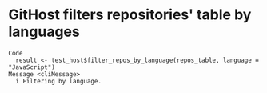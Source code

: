 # GitHost filters repositories' table by languages

    Code
      result <- test_host$filter_repos_by_language(repos_table, language = "JavaScript")
    Message <cliMessage>
      i Filtering by language.

